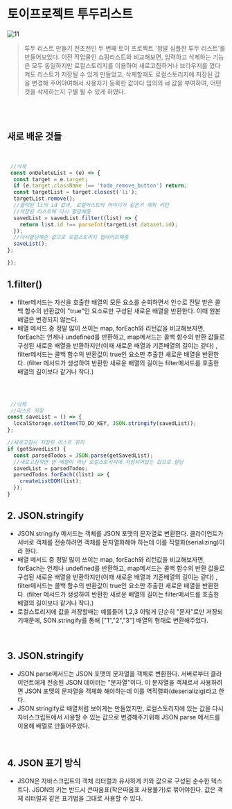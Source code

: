 # 토이프로젝트 투두리스트


![11](https://user-images.githubusercontent.com/127499117/236602730-4e93dd68-97fb-4f09-a666-8180f1153a5a.gif)


> ﻿투두 리스트 만들기 전초전인 두 번째 토이 프로젝트 '정말 심플한 투두 리스트'를 만들어보았다. 이전 작업물인 쇼핑리스트와 비교해보면, 입력하고 삭제하는 기능은 모두 동일하지만 로컬스토리지를 이용하여 새로고침하거나 브라우저를 껐다 켜도 리스트가 저장될 수 있게 만들었고, 삭제할때도 로컬스토리지에 저장된 값을 변경해 주어야여해서 사용자가 등록한 값마다 임의의 id 값을 부여하여, 어떤것을 삭제하는지 구별 될 수 있게 하였다.

<br/>
<br/>

## 새로 배운 것들

 <br/>

```js
 //삭제
 const onDeleteList = (e) => {
  const target = e.target;
  if (e.target.className !== 'todo_remove_button') return;
  const targetList = target.closest('li');
  targetList.remove();
  //클릭된 li의 id 값과, 로컬리스트의 아이디가 같은거 제외 리턴
  //저장된 리스트에 다시 할당해줌
  savedList = savedList.filter((list) => {
    return list.id !== parseInt(targetList.dataset.id);
  });
  //다시할당해준 값으로 로컬스토리지 업데이트해줌
  saveList();
};

});


```

## 1.filter()

- filter메서드는 자신을 호출한 배열의 모둔 요소를 순회하면서 인수로 전달 받은 콜백 함수의 반환값이 "true"인 요소로만 구성된 새로운 배열을 반환한다. 이때 원본 배열은 변경되지 않는다. 
- 배열 메서드 중 정말 많이 쓰이는 map, forEach와 리턴값을 비교해보자면, forEach는 언제나 undefined를 반환하고, map메서드는 콜백 함수의 반환 값들로 구성된 새로운 배열을 반환하지만(이때 새로운 배열과 기존배열의 길이는 같다) , filter메서드는 콜백 함수의 반환값이 true인 요소만 추출한 새로운 배열을 반환한다. (filter 메서드가 생성하여 반환한 새로운 배열의 길이는 filter메서드를 호출한 배열의 길이보다 같거나 작다.)

<br/>

```js

 //삭제
 //리스트 저장
const saveList = () => {
  localStorage.setItem(TO_DO_KEY, JSON.stringify(savedList));
};

//새로고침시 저장된 리스트 유지
if (getSavedList) {
  const parsedTodos = JSON.parse(getSavedList);
  //새로고침하면 빈 배열이 아닌 로컬스토리지에 저장되어있는 값으로 할당
  savedList = parsedTodos;
  parsedTodos.forEach((list) => {
    createListDOM(list);
  });
}

```

## 2. JSON.stringify

- JSON.stringify 메서드는 객체를 JSON 포맷의 문자열로 변환한다. 클라이언트가 서버로 객체를 전송하려면 객체를 문자열화해야 하는데 이를 직렬화(serializing)이라 한다.
- 배열 메서드 중 정말 많이 쓰이는 map, forEach와 리턴값을 비교해보자면, forEach는 언제나 undefined를 반환하고, map메서드는 콜백 함수의 반환 값들로 구성된 새로운 배열을 반환하지만(이때 새로운 배열과 기존배열의 길이는 같다) , filter메서드는 콜백 함수의 반환값이 true인 요소만 추출한 새로운 배열을 반환한다. (filter 메서드가 생성하여 반환한 새로운 배열의 길이는 filter메서드를 호출한 배열의 길이보다 같거나 작다.)
- 로컬스토리지에 값을 저장할때는 예를들어 1,2,3 이렇게 단순히 "문자"로만 저장되기때문에, SON.stringify를 통해 ["1","2","3"] 배열의 형태로 변환해주었다.

<br/>

## 3. JSON.stringify

- JSON.parse메서드는 JSON 포맷의 문자열을 객체로 변환한다. 서버로부터 클라이언트에게 전송된 JSON 데이터는 "문자열"이다. 이 문자열을 객체로서 사용하려면 JSON 포맷의 문자열을 객체화 해야하는데 이를 역직렬화(deserializig)라고 한다.
- JSON.stringify로 배열처럼 보이게는 만들었지만, 로컬스토리지에 있는 값을 다시 자바스크립트에서 사용할 수 있는 값으로 변경해주기위해 JSON.parse 메서드를 이용해 배열로 만들어주었다. 

<br/>

## 4. JSON 표기 방식

- JSON은 자바스크립트의 객체 리터럴과 유사하게 키와 값으로 구성된 순수한 텍스트다. JSON의 키는 반드시 큰따옴표(작은따옴표 사용불가)로 묶어야한다. 값은 객체 리터럴과 같은 표기법을 그대로 사용할 수 있다. 

<br/>



